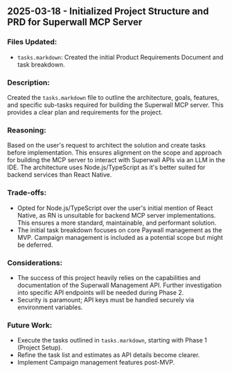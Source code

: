 ## 2025-03-18 - Initialized Project Structure and PRD for Superwall MCP Server

### Files Updated:
- `tasks.markdown`: Created the initial Product Requirements Document and task breakdown.

### Description:
Created the `tasks.markdown` file to outline the architecture, goals, features, and specific sub-tasks required for building the Superwall MCP server. This provides a clear plan and requirements for the project.

### Reasoning:
Based on the user's request to architect the solution and create tasks before implementation. This ensures alignment on the scope and approach for building the MCP server to interact with Superwall APIs via an LLM in the IDE. The architecture uses Node.js/TypeScript as it's better suited for backend services than React Native.

### Trade-offs:
- Opted for Node.js/TypeScript over the user's initial mention of React Native, as RN is unsuitable for backend MCP server implementations. This ensures a more standard, maintainable, and performant solution.
- The initial task breakdown focuses on core Paywall management as the MVP. Campaign management is included as a potential scope but might be deferred.

### Considerations:
- The success of this project heavily relies on the capabilities and documentation of the Superwall Management API. Further investigation into specific API endpoints will be needed during Phase 2.
- Security is paramount; API keys must be handled securely via environment variables.

### Future Work:
- Execute the tasks outlined in `tasks.markdown`, starting with Phase 1 (Project Setup).
- Refine the task list and estimates as API details become clearer.
- Implement Campaign management features post-MVP. 